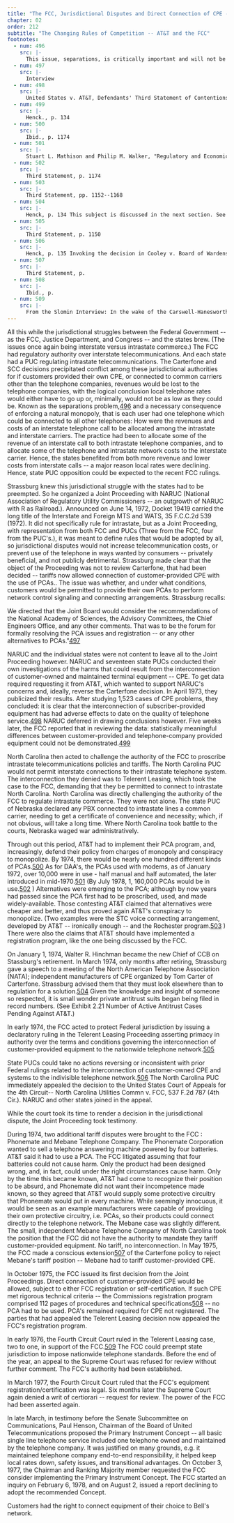 ```yaml
---
title: "The FCC, Jurisdictional Disputes and Direct Connection of CPE -- 1973-1978"
chapter: 02
order: 212
subtitle: "The Changing Rules of Competition -- AT&T and the FCC"
footnotes:
  - num: 496
    src: |-
      This issue, separations, is critically important and will not be but touched on in this discussion. It is core to understanding the interconnections, and how they were accounted for, that made organizational and institutional structure so difficult to change. See Temin for the best discussion -- one involving over one hundred interviews of AT&T executives during this period.
  - num: 497
    src: |-
      Interview
  - num: 498
    src: |-
      United States v. AT&T, Defendants' Third Statement of Contentions and Proof, Vol. II, pp. 1149-1150
  - num: 499
    src: |-
      Henck., p. 134
  - num: 500
    src: |-
      Ibid., p. 1174
  - num: 501
    src: |-
      Stuart L. Mathison and Philip M. Walker, "Regulatory and Economic Issues in Computer Communications," Proceedings of the IEEE 60 : 14.
  - num: 502
    src: |-
      Third Statement, p. 1174
  - num: 503
    src: |-
      Third Statement, pp. 1152--1168
  - num: 504
    src: |-
      Henck, p. 134 This subject is discussed in the next section. See for example Exhibit 2.15 Number of Active Antitrust Cases Pending Against AT&T
  - num: 505
    src: |-
      Third Statement, p. 1150
  - num: 506
    src: |-
      Henck, p. 135 Invoking the decision in Cooley v. Board of Wardens regarding Federal authority to regulate uniform systems.
  - num: 507
    src: |-
      Third Statement, p.
  - num: 508
    src: |-
      Ibid., p.
  - num: 509
    src: |-
      From the Slomin Interview: In the wake of the Carswell-Hanesworth disasters of the Nixon administration, the 4th Circuit, which was Hanesworth's Circuit, had adopted the most stringent recusal rules in the United States for judges.If they had any interest in a preceding whatsoever, however peripheral, they had to recuse, say they won't hear a case.The irony was, every single judge of the 4th Circuit had recused himself from hearing these cases because of ownership of AT&T stock, except for one.So that when the first North Carolina Utilities case decision was issued, motions were filed for rehearing en banc.
---
```


All this while the jurisdictional struggles between the Federal Government -- as the FCC, Justice Department, and Congress -- and the states brew. (The issues once again being interstate versus intrastate commerce.) The FCC had regulatory authority over interstate telecommunications. And each state had a PUC regulating intrastate telecommunications. The Carterfone and SCC decisions precipitated conflict among these jurisdictional authorities for if customers provided their own CPE, or connected to common carriers other than the telephone companies, revenues would be lost to the telephone companies, with the logical conclusion local telephone rates would either have to go up or, minimally, would not be as low as they could be. Known as the separations problem,<a name="fnloc496" href="#fn496">496</a> and a necessary consequence of enforcing a natural monopoly, that is each user had one telephone which could be connected to all other telephones: How were the revenues and costs of an interstate telephone call to be allocated among the intrastate and interstate carriers. The practice had been to allocate some of the revenue of an interstate call to both intrastate telephone companies, and to allocate some of the telephone and intrastate network costs to the interstate carrier. Hence, the states benefited from both more revenue and lower costs from interstate calls -- a major reason local rates were declining. Hence, state PUC opposition could be expected to the recent FCC rulings.

Strassburg knew this jurisdictional struggle with the states had to be preempted. So he organized a Joint Proceeding with NARUC (National Association of Regulatory Utility Commissioners -- an outgrowth of NARUC with R as Railroad.). Announced on June 14, 1972, Docket 19419 carried the long title of the Interstate and Foreign MTS and WATS, 35 F.C.C.2d 539 (1972). It did not specifically rule for intrastate, but as a Joint Proceeding, with representation from both FCC and PUCs (Three from the FCC, four from the PUC's.), it was meant to define rules that would be adopted by all, so jurisdictional disputes would not increase telecommunication costs, or prevent use of the telephone in ways wanted by consumers -- privately beneficial, and not publicly detrimental. Strassburg made clear that the object of the Proceeding was not to review Carterfone, that had been decided -- tariffs now allowed connection of customer-provided CPE with the use of PCAs.. The issue was whether, and under what conditions, customers would be permitted to provide their own PCAs to perform network control signaling and connecting arrangements. Strassburg recalls:

We directed that the Joint Board would consider the recommendations of the National Academy of Sciences, the Advisory Committees, the Chief Engineers Office, and any other comments. That was to be the forum for formally resolving the PCA issues and registration -- or any other alternatives to PCAs."<a name="fnloc497" href="#fn497">497</a> 

NARUC and the individual states were not content to leave all to the Joint Proceeding however. NARUC and seventeen state PUCs conducted their own investigations of the harms that could result from the interconnection of customer-owned and maintained terminal equipment -- CPE. To get data required requesting it from AT&T, which wanted to support NARUC's concerns and, ideally, reverse the Carterfone decision. In April 1973, they publicized their results. After studying 1,523 cases of CPE problems, they concluded: it is clear that the interconnection of subscriber-provided equipment has had adverse effects to date on the quality of telephone service.<a name="fnloc498" href="#fn498">498</a> NARUC deferred in drawing conclusions however. Five weeks later, the FCC reported that in reviewing the data: statistically meaningful differences between customer-provided and telephone-company provided equipment could not be demonstrated.<a name="fnloc499" href="#fn499">499</a> 

North Carolina then acted to challenge the authority of the FCC to proscribe intrastate telecommunications policies and tariffs. The North Carolina PUC would not permit interstate connections to their intrastate telephone system. The interconnection they denied was to Telerent Leasing, which took the case to the FCC, demanding that they be permitted to connect to intrastate North Carolina. North Carolina was directly challenging the authority of the FCC to regulate intrastate commerce. They were not alone. The state PUC of Nebraska declared any PBX connected to intrastate lines a common carrier, needing to get a certificate of convenience and necessity; which, if not obvious, will take a long time. Where North Carolina took battle to the courts, Nebraska waged war administratively.

Through out this period, AT&T had to implement their PCA program, and, increasingly, defend their policy from charges of monopoly and conspiracy to monopolize. By 1974, there would be nearly one hundred different kinds of PCAs.<a name="fnloc500" href="#fn500">500</a> As for DAA's, the PCAs used with modems, as of January 1972, over 10,000 were in use - half manual and half automated, the later introduced in mid-1970.<a name="fnloc501" href="#fn501">501</a> (By July 1978, 1, 160,000 PCAs would be in use.<a name="fnloc502" href="#fn502">502</a> ) Alternatives were emerging to the PCA; although by now years had passed since the PCA first had to be proscribed, used, and made widely-available. Those contesting AT&T claimed that alternatives were cheaper and better, and thus proved again AT&T's conspiracy to monopolize. (Two examples were the STC voice connecting arrangement, developed by AT&T -- ironically enough -- and the Rochester program.<a name="fnloc503" href="#fn503">503</a> ) There were also the claims that AT&T should have implemented a registration program, like the one being discussed by the FCC.

On January 1, 1974, Walter R. Hinchman became the new Chief of CCB on Stassburg's retirement. In March 1974, only months after retiring, Strassburg gave a speech to a meeting of the North American Telephone Association (NATA); independent manufacturers of CPE organized by Tom Carter of Carterfone. Strassburg advised them that they must look elsewhere than to regulation for a solution.<a name="fnloc504" href="#fn504">504</a> Given the knowledge and insight of someone so respected, it is small wonder private antitrust suits began being filed in record numbers. (See Exhibit 2.21 Number of Active Antitrust Cases Pending Against AT&T.)

In early 1974, the FCC acted to protect Federal jurisdiction by issuing a declaratory ruling in the Telerent Leasing Proceeding asserting primacy in authority over the terms and conditions governing the interconnection of customer-provided equipment to the nationwide telephone network.<a name="fnloc505" href="#fn505">505</a> 

State PUCs could take no actions reversing or inconsistent with prior Federal rulings related to the interconnection of customer-owned CPE and systems to the indivisible telephone network.<a name="fnloc506" href="#fn506">506</a> The North Carolina PUC immediately appealed the decision to the United States Court of Appeals for the 4th Circuit-- North Carolina Utilities Commn v. FCC, 537 F.2d 787 (4th Cir.). NARUC and other states joined in the appeal.

While the court took its time to render a decision in the jurisdictional dispute, the Joint Proceeding took testimony.

During 1974, two additional tariff disputes were brought to the FCC : Phonemate and Mebane Telephone Company. The Phonemate Corporation wanted to sell a telephone answering machine powered by four batteries. AT&T said it had to use a PCA. The FCC litigated assuming that four batteries could not cause harm. Only the product had been designed wrong, and, in fact, could under the right circumstances cause harm. Only by the time this became known, AT&T had come to recognize their position to be absurd, and Phonemate did not want their incompetence made known, so they agreed that AT&T would supply some protective circuitry that Phonemate would put in every machine. While seemingly innocuous, it would be seen as an example manufacturers were capable of providing their own protective circuitry, i.e. PCAs, so their products could connect directly to the telephone network. The Mebane case was slightly different. The small, independent Mebane Telephone Company of North Carolina took the position that the FCC did not have the authority to mandate they tariff customer-provided equipment. No tariff, no interconnection. In May 1975, the FCC made a conscious extension<a name="fnloc507" href="#fn507">507</a> of the Carterfone policy to reject Mebane's tariff position -- Mebane had to tariff customer-provided CPE.

In October 1975, the FCC issued its first decision from the Joint Proceedings. Direct connection of customer-provided CPE would be allowed, subject to either FCC registration or self-certification. If such CPE met rigorous technical criteria -- the Commissions registration program comprised 112 pages of procedures and technical specifications<a name="fnloc508" href="#fn508">508</a> -- no PCA had to be used. PCA's remained required for CPE not registered. The parties that had appealed the Telerent Leasing decision now appealed the FCC's registration program.

In early 1976, the Fourth Circuit Court ruled in the Telerent Leasing case, two to one, in support of the FCC.<a name="fnloc509" href="#fn509">509</a> The FCC could preempt state jurisdiction to impose nationwide telephone standards. Before the end of the year, an appeal to the Supreme Court was refused for review without further comment. The FCC's authority had been established.

In March 1977, the Fourth Circuit Court ruled that the FCC's equipment registration/certification was legal. Six months later the Supreme Court again denied a writ of certiorari -- request for review. The power of the FCC had been asserted again.

In late March, in testimony before the Senate Subcommittee on Communications, Paul Henson, Chairman of the Board of United Telecommunications proposed the Primary Instrument Concept -- all basic single line telephone service included one telephone owned and maintained by the telephone company. It was justified on many grounds, e.g. it maintained telephone company end-to-end responsibility, it helped keep local rates down, safety issues, and transitional advantages. On October 3, 1977, the Chairman and Ranking Majority member requested the FCC consider implementing the Primary Instrument Concept. The FCC started an inquiry on February 6, 1978, and on August 2, issued a report declining to adopt the recommended Concept.

Customers had the right to connect equipment of their choice to Bell's network.

